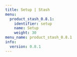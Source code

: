 ```yaml
---
title: Setup | Stash
menu:
  product_stash_0.8.1:
    identifier: setup
    name: Setup
    weight: 30
menu_name: product_stash_0.8.1
info:
  version: 0.8.1
---
```


